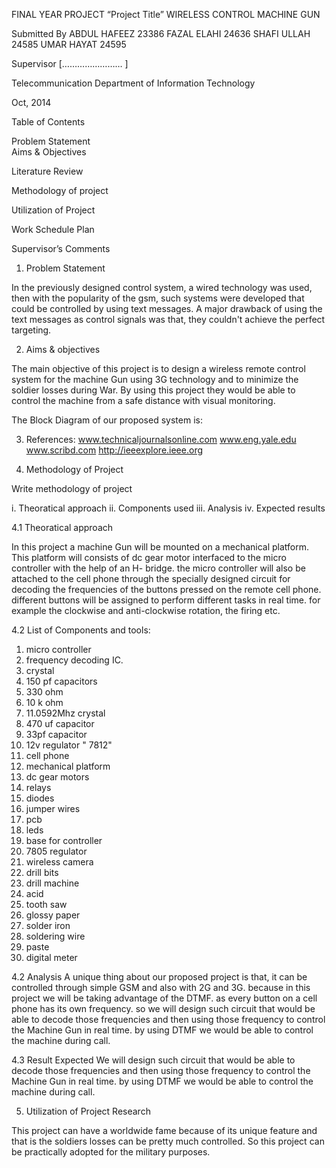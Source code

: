 FINAL YEAR PROJECT
“Project Title”
 WIRELESS CONTROL MACHINE GUN
 


 


Submitted By 
ABDUL HAFEEZ     23386
FAZAL ELAHI         24636
SHAFI ULLAH        24585
UMAR HAYAT        24595


Supervisor […………………… ]

 
Telecommunication Department of Information Technology

Oct, 2014
 

Table of Contents

Problem Statement			                                                             	 														
Aims & Objectives																						

Literature Review																							

Methodology of project			
	
Utilization of Project		 																

Work Schedule Plan				

Supervisor’s Comments			        												   				

 
1.	 Problem  Statement

In the previously designed control system, a wired technology was used, then with the popularity of the gsm, such systems were developed that could be controlled by using text messages.  A major drawback of using the text messages as control signals was that, they couldn't achieve the perfect targeting. 

2.	Aims & objectives

The main objective of this project is to design a wireless remote control system for the machine Gun using 3G technology and to minimize the soldier losses during War. By using this project they would be able to control the machine from a safe distance with visual monitoring. 

The Block Diagram of our proposed system is:
       

3.	References: 
www.technicaljournalsonline.com
www.eng.yale.edu
www.scribd.com
http://ieeexplore.ieee.org





4.	Methodology of Project	

Write methodology of project

i.	Theoratical approach
ii.	Components used 
iii.	Analysis
iv.	Expected results


4.1	Theoratical approach

In this project a machine Gun will be mounted on a mechanical platform. This platform will consists of dc gear motor interfaced to the micro controller with the help of an H- bridge. 
the micro controller will  also be attached to the cell phone through the specially designed circuit for decoding the frequencies of the buttons pressed on the remote cell phone.
different buttons will be assigned to perform different tasks in real time. for example the clockwise and anti-clockwise rotation, the firing etc. 

	
4.2 List of Components and tools:
1.	micro controller
2.	frequency decoding IC.
3.	crystal 
4.	150 pf capacitors 
5.	330 ohm 
6.	10 k ohm
7.	11.0592Mhz crystal
8.	470 uf capacitor
9.	33pf capacitor
10.	12v regulator " 7812"
11.	cell phone
12.	mechanical platform 
13.	dc gear motors
14.	relays
15.	diodes 
16.	jumper wires 
17.	pcb 
18.	leds 
19.	base for controller 
20.	7805 regulator
21.	wireless camera 
22.	drill bits 
23.	drill machine 
24.	acid 
25.	tooth saw 
26.	glossy paper
27.	solder iron 
28.	soldering wire
29.	paste
30.	digital meter

4.2	Analysis
A unique thing about our proposed project is that, it can be controlled through simple GSM and also with 2G and 3G. because in this project we will be taking advantage of the DTMF. as every button on a cell phone has its own frequency. so we will design such circuit that would be able to decode those frequencies and then using those frequency to control the Machine Gun in real time. by using DTMF we would be able to control the machine during call.


 
4.3	Result Expected
We will design such circuit that would be able to decode those frequencies and then using those frequency to control the Machine Gun in real time. by using DTMF we would be able to control the machine during call.


5.	Utilization of Project Research 


This project can have a worldwide fame because of its unique feature and that is the soldiers losses can be pretty much controlled. So this project can be practically adopted for the military purposes.
